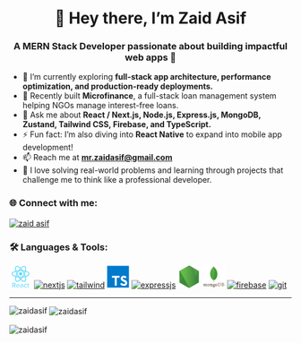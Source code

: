 <h1 align="center">👋 Hey there, I’m Zaid Asif</h1>
<h3 align="center">A MERN Stack Developer passionate about building impactful web apps 🚀</h3>

- 🌱 I’m currently exploring **full-stack app architecture, performance optimization, and production-ready deployments.**
- 🧠 Recently built **Microfinance**, a full-stack loan management system helping NGOs manage interest-free loans.
- 💬 Ask me about **React / Next.js, Node.js, Express.js, MongoDB, Zustand, Tailwind CSS, Firebase, and TypeScript.**
- ⚡ Fun fact: I’m also diving into **React Native** to expand into mobile app development!
- 📫 Reach me at **mr.zaidasif@gmail.com**
- 🧩 I love solving real-world problems and learning through projects that challenge me to think like a professional developer.

<h3 align="left">🌐 Connect with me:</h3>
<p align="left">
<a href="https://linkedin.com/in/mrzaidasif" target="blank"><img align="center" src="https://raw.githubusercontent.com/rahuldkjain/github-profile-readme-generator/master/src/images/icons/Social/linked-in-alt.svg" alt="zaid asif" height="30" width="40" /></a>
</p>

<h3 align="left">🛠️ Languages & Tools:</h3>
<p align="left">
<a href="https://reactjs.org/" target="_blank" rel="noreferrer"><img src="https://raw.githubusercontent.com/devicons/devicon/master/icons/react/react-original-wordmark.svg" alt="react" width="40" height="40"/></a>
<a href="https://nextjs.org/" target="_blank" rel="noreferrer"><img src="https://cdn.worldvectorlogo.com/logos/nextjs-2.svg" alt="nextjs" width="40" height="40"/></a>
<a href="https://tailwindcss.com/" target="_blank" rel="noreferrer"><img src="https://www.vectorlogo.zone/logos/tailwindcss/tailwindcss-icon.svg" alt="tailwind" width="40" height="40"/></a>
<a href="https://www.typescriptlang.org/" target="_blank" rel="noreferrer"><img src="https://raw.githubusercontent.com/devicons/devicon/master/icons/typescript/typescript-original.svg" alt="typescript" width="40" height="40"/></a>
<a href="https://expressjs.com/" target="_blank" rel="noreferrer"><img src="https://www.vectorlogo.zone/logos/expressjs/expressjs-icon.svg" alt="expressjs" width="40" height="40"/></a>
<a href="https://nodejs.org/" target="_blank" rel="noreferrer"><img src="https://raw.githubusercontent.com/devicons/devicon/master/icons/nodejs/nodejs-original.svg" alt="nodejs" width="40" height="40"/></a>
<a href="https://www.mongodb.com/" target="_blank" rel="noreferrer"><img src="https://raw.githubusercontent.com/devicons/devicon/master/icons/mongodb/mongodb-original-wordmark.svg" alt="mongodb" width="40" height="40"/></a>
<a href="https://firebase.google.com/" target="_blank" rel="noreferrer"><img src="https://www.vectorlogo.zone/logos/firebase/firebase-icon.svg" alt="firebase" width="40" height="40"/></a>
<a href="https://git-scm.com/" target="_blank" rel="noreferrer"><img src="https://www.vectorlogo.zone/logos/git-scm/git-scm-icon.svg" alt="git" width="40" height="40"/></a>
</p>

---

<p><img align="left" src="https://github-readme-stats.vercel.app/api/top-langs?username=zaidasif&show_icons=true&locale=en&layout=compact&theme=tokyonight" alt="zaidasif" /></p>

<p>&nbsp;<img align="center" src="https://github-readme-stats.vercel.app/api?username=zaidasif&show_icons=true&locale=en&theme=tokyonight" alt="zaidasif" /></p>

<p><img align="center" src="https://github-readme-streak-stats.herokuapp.com/?user=zaidasif&theme=tokyonight" alt="zaidasif" /></p>
